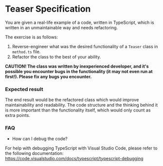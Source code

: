 # Teaser Specification

You are given a real-life example of a code, written in TypeScript, which is written in an unmaintainable way and needs refactoring.

The exercise is as follows:

1) Reverse-engineer what was the desired functionality of a `Teaser` class in `method.ts` file.
2) Refactor the class to the best of your ability.

**CAUTION! The class was written by inexperienced developer, and it's possible you encounter bugs in the functionality (it may not even run at first!). Please fix any bugs you encounter.**

### Expected result

The end result would be the refactored class which would improve maintainability and readability. The code structure and the thinking behind it is more important than the functionality itself, which would only count as extra points.

### FAQ

* How can I debug the code?

For help with debugging TypeScript with Visual Studio Code, please refer to the following documentation:
https://code.visualstudio.com/docs/typescript/typescript-debugging